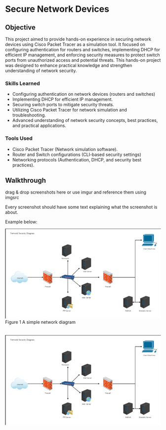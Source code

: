 
# Secure Network Devices

## Objective

This project aimed to provide hands-on experience in securing network devices using Cisco Packet Tracer as a simulation tool. It focused on configuring authentication for routers and switches, implementing DHCP for efficient IP management, and enforcing security measures to protect switch ports from unauthorized access and potential threats. This hands-on project was designed to enhance practical knowledge and strengthen understanding of network security.



### Skills Learned

- Configuring authentication on network devices (routers and switches)
- Implementing DHCP for efficient IP management.
- Securing switch ports to mitigate security threats.
- Utilizing Cisco Packet Tracer for network simulation and troubleshooting.
- Advanced understanding of network security concepts, best practices, and practical applications.


### Tools Used

- Cisco Packet Tracer (Network simulation software).
- Router and Switch configurations (CLI-based security settings)
- Networking protocols (Authentication, DHCP, and security best practices).


## Walkthrough
drag & drop screenshots here or use imgur and reference them using imgsrc

Every screenshot should have some text explaining what the screenshot is about.

Example below:

![Figure 1](https://github.com/chiahsing-loh/Secure-Network-Devices/blob/main/Figure%201%20Simple%20Network.png?raw=true) <br>
Figure 1 A simple network diagram 
<br>
<br>
<br>
![Figure 2](https://github.com/chiahsing-loh/Secure-Network-Devices/blob/main/images/Figure%201%20Simple%20Network.png?raw=true)




